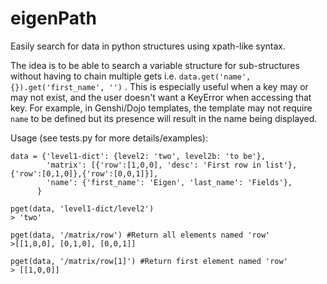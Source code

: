 eigenPath
=========

Easily search for data in python structures using xpath-like syntax.

The idea is to be able to search a variable structure for sub-structures without having to chain multiple gets i.e. `data.get('name', {}).get('first_name', '')` .
This is especially useful when a key may or may not exist, and the user doesn't want a KeyError when accessing that key.
For example, in Genshi/Dojo templates, the template may not require `name` to be defined but its presence will result in the name being displayed.


Usage (see tests.py for more details/examples):
```
data = {'level1-dict': {level2: 'two', level2b: 'to be'}, 
        'matrix': [{'row':[1,0,0], 'desc': 'First row in list'},{'row':[0,1,0]},{'row':[0,0,1]}],
        'name': {'first_name': 'Eigen', 'last_name': 'Fields'},
      }

pget(data, 'level1-dict/level2')
> 'two'

pget(data, '/matrix/row') #Return all elements named 'row'
>[[1,0,0], [0,1,0], [0,0,1]]

pget(data, '/matrix/row[1]') #Return first element named 'row'
> [[1,0,0]]
```
